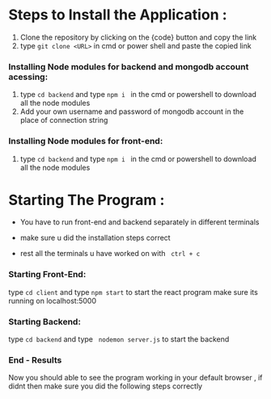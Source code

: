 # Steps to Install the Application :

1. Clone  the repository by clicking on the {code} button and copy the link
2. type ``git clone <URL>`` in cmd or power shell and paste the copied link


### Installing Node modules for backend and mongodb account acessing:

1. type ``cd backend`` and type ``npm i `` in the cmd or powershell to download all the node modules
2. Add your own username and password of mongodb account in the place of connection string

### Installing Node modules for front-end:

1. type ``cd backend`` and type ``npm i `` in the cmd or powershell to download all the node modules


# Starting The Program :
 - You have to run front-end and backend separately in different terminals
 
 - make sure u did the installation steps correct 
 
 - rest all the terminals u have worked on with `` ctrl + c``

### Starting Front-End:

type ``cd client`` and type ``npm start`` to start the react program make sure its running on localhost:5000

### Starting Backend:

type `` cd backend `` and type `` nodemon server.js`` to start the backend 

### End - Results

Now you should able to see the program working in your default browser , if didnt then make sure you did the following steps correctly 


